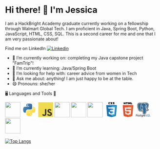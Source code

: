 <h1> Hi there! 👋 I'm Jessica </h1>
  
I am a HackBright Academy graduate currently working on a fellowship through Walmart Global Tech. I am proficient in Java, Spring Boot, Python, JavaScript, HTML, CSS, SQL. This is a second career for me and one that I am very passionate about!

Find me on LinkedIn [![Linkedin](https://content.linkedin.com/content/dam/me/business/en-us/amp/brand-site/v2/bg/LI-Bug.svg.original.svg)](https://www.linkedin.com/in/jessica-faylor-0377b35)
&nbsp;


- 🔭 I’m currently working on: completing my Java capstone project "FamTrip"!
- 🌱 I’m currently learning: Java/Spring Boot
- 🤔 I’m looking for help with: career advice from women in Tech
- 💬 Ask me about: anything! I am just happy to be at the table.
- 😄 Pronouns: she/her


🖥️ Languages and Tools 🔧

<img src="https://1000logos.net/wp-content/uploads/2020/09/Java-Logo.png" width="50" height="50"/> <img                                                     
src="https://raw.githubusercontent.com/devicons/devicon/master/icons/python/python-original.svg" width="50" height="50" /> <img src="https://raw.githubusercontent.com/devicons/devicon/master/icons/javascript/javascript-original.svg" width="50" height="50" /> <img
src="https://brandslogos.com/wp-content/uploads/thumbs/heroku-logo-vector.svg" width="50" height="50"/> <img
src="https://upload.wikimedia.org/wikipedia/commons/thumb/b/b2/Bootstrap_logo.svg/1280px-Bootstrap_logo.svg.png" width="50" height="50"/> <img
src="https://img.icons8.com/color/480/spring-logo.png" width="50" height="50" /> <img
src="https://raw.githubusercontent.com/devicons/devicon/master/icons/css3/css3-original-wordmark.svg" width="50" height="50" /> <img
src="https://raw.githubusercontent.com/devicons/devicon/master/icons/html5/html5-original-wordmark.svg" width="50" height="50" /><img src="https://raw.githubusercontent.com/devicons/devicon/master/icons/postgresql/postgresql-original-wordmark.svg" width="50" height="50" /><img src="https://camo.githubusercontent.com/cb2324a4c0e1910089f481d56e1f887d6e96114101987dfbb6ef6f9df1e0bf08/68747470733a2f2f7777772e766563746f726c6f676f2e7a6f6e652f6c6f676f732f706f636f6f5f666c61736b2f706f636f6f5f666c61736b2d69636f6e2e737667" width="50" height="50" />


[![Top Langs](https://github-readme-stats.vercel.app/api/top-langs/?username=jessicalynn1&theme=github_dark&show_icons=true)](https://github.com/jessicalynn1/github-readme-stats)

